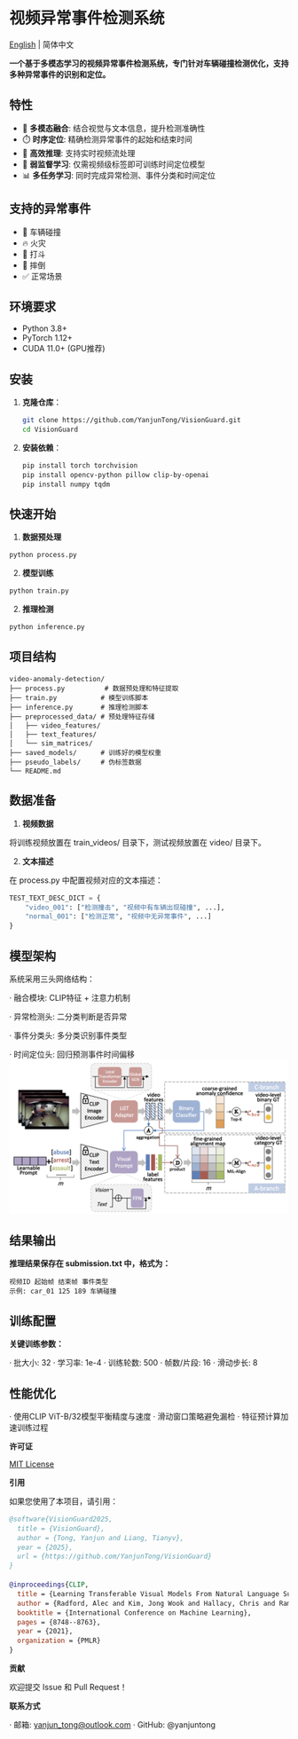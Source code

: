 # 视频异常事件检测系统

[English](./src/README_EN.md) | 简体中文

**一个基于多模态学习的视频异常事件检测系统，专门针对车辆碰撞检测优化，支持多种异常事件的识别和定位。**

## 特性

- 🎯 **多模态融合**: 结合视觉与文本信息，提升检测准确性
- ⏱️ **时序定位**: 精确检测异常事件的起始和结束时间
- 🚀 **高效推理**: 支持实时视频流处理
- 🔧 **弱监督学习**: 仅需视频级标签即可训练时间定位模型
- 📊 **多任务学习**: 同时完成异常检测、事件分类和时间定位

## 支持的异常事件

- 🚗 车辆碰撞
- 🔥 火灾
- 👊 打斗
- 🧍 摔倒
- ✅ 正常场景

## 环境要求

- Python 3.8+
- PyTorch 1.12+
- CUDA 11.0+ (GPU推荐)

## 安装

1. **克隆仓库**：
   
   ```bash
   git clone https://github.com/YanjunTong/VisionGuard.git
   cd VisionGuard
   ```

2. **安装依赖**：
   
   ```bash
   pip install torch torchvision
   pip install opencv-python pillow clip-by-openai
   pip install numpy tqdm
   ```

## 快速开始

1. **数据预处理**

```bash
python process.py
```

2. **模型训练**

```bash
python train.py
```

2. **推理检测**

```bash
python inference.py
```

## 项目结构

```
video-anomaly-detection/
├── process.py          # 数据预处理和特征提取
├── train.py           # 模型训练脚本
├── inference.py       # 推理检测脚本
├── preprocessed_data/ # 预处理特征存储
│   ├── video_features/
│   ├── text_features/
│   └── sim_matrices/
├── saved_models/      # 训练好的模型权重
├── pseudo_labels/     # 伪标签数据
└── README.md
```

## 数据准备

1. **视频数据**

将训练视频放置在 train_videos/ 目录下，测试视频放置在 video/ 目录下。

2. **文本描述**

在 process.py 中配置视频对应的文本描述：

```python
TEST_TEXT_DESC_DICT = {
    "video_001": ["检测撞击", "视频中有车辆出现碰撞", ...],
    "normal_001": ["检测正常", "视频中无异常事件", ...]
}
```

## 模型架构

系统采用三头网络结构：

· 融合模块: CLIP特征 + 注意力机制

· 异常检测头: 二分类判断是否异常

· 事件分类头: 多分类识别事件类型

· 时间定位头: 回归预测事件时间偏移
![framework](./src/framework.png "framework")

## 结果输出

**推理结果保存在 submission.txt 中，格式为：**

```
视频ID 起始帧 结束帧 事件类型
示例: car_01 125 189 车辆碰撞
```

## 训练配置

**关键训练参数：**

· 批大小: 32
· 学习率: 1e-4
· 训练轮数: 500
· 帧数/片段: 16
· 滑动步长: 8

## 性能优化

· 使用CLIP ViT-B/32模型平衡精度与速度
· 滑动窗口策略避免漏检
· 特征预计算加速训练过程

**许可证**

[MIT License](https://mit-license.org/)

**引用**

如果您使用了本项目，请引用：

```bibtex
@software{VisionGuard2025,
  title = {VisionGuard},
  author = {Tong, Yanjun and Liang, Tianyv},
  year = {2025},
  url = {https://github.com/YanjunTong/VisionGuard}
}

@inproceedings{CLIP,
  title = {Learning Transferable Visual Models From Natural Language Supervision},
  author = {Radford, Alec and Kim, Jong Wook and Hallacy, Chris and Ramesh, Aditya and Goh, Gabriel and Agarwal, Sandhini and Sastry, Girish and Askell, Amanda and Mishkin, Pamela and Clark, Jack and others},
  booktitle = {International Conference on Machine Learning},
  pages = {8748--8763},
  year = {2021},
  organization = {PMLR}
}
```

**贡献**

欢迎提交 Issue 和 Pull Request！

**联系方式**

· 邮箱: yanjun_tong@outlook.com
· GitHub: @yanjuntong
